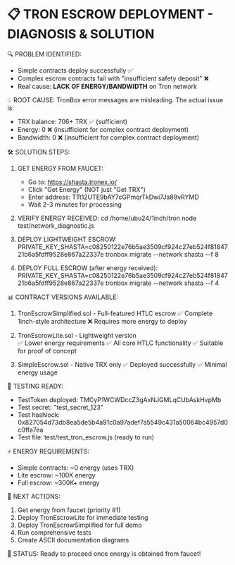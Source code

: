 📋 TRON ESCROW DEPLOYMENT - DIAGNOSIS & SOLUTION
=================================================

🔍 PROBLEM IDENTIFIED:
- Simple contracts deploy successfully ✅
- Complex escrow contracts fail with "insufficient safety deposit" ❌
- Real cause: **LACK OF ENERGY/BANDWIDTH** on Tron network

💡 ROOT CAUSE:
TronBox error messages are misleading. The actual issue is:
- TRX balance: 706+ TRX ✅ (sufficient)
- Energy: 0 ❌ (insufficient for complex contract deployment)
- Bandwidth: 0 ❌ (insufficient for complex contract deployment)

🛠️ SOLUTION STEPS:

1. GET ENERGY FROM FAUCET:
   - Go to: https://shasta.tronex.io/
   - Click "Get Energy" (NOT just "Get TRX")
   - Enter address: TTt12UTE9bAY7cGPmqrTkDwi7Ja89vRYMD
   - Wait 2-3 minutes for processing

2. VERIFY ENERGY RECEIVED:
   cd /home/ubu24/1inch/tron
   node test/network_diagnostic.js

3. DEPLOY LIGHTWEIGHT ESCROW:
   PRIVATE_KEY_SHASTA=c08250122e76b5ae3509cf924c27eb524f8184721b6a5fdff9528e867a22337e tronbox migrate --network shasta --f 8

4. DEPLOY FULL ESCROW (after energy received):
   PRIVATE_KEY_SHASTA=c08250122e76b5ae3509cf924c27eb524f8184721b6a5fdff9528e867a22337e tronbox migrate --network shasta --f 4

📊 CONTRACT VERSIONS AVAILABLE:

1. TronEscrowSimplified.sol - Full-featured HTLC escrow
   ✅ Complete 1inch-style architecture
   ❌ Requires more energy to deploy

2. TronEscrowLite.sol - Lightweight version  
   ✅ Lower energy requirements
   ✅ All core HTLC functionality
   ✅ Suitable for proof of concept

3. SimpleEscrow.sol - Native TRX only
   ✅ Deployed successfully
   ✅ Minimal energy usage

🧪 TESTING READY:
- TestToken deployed: TMCyP1WCWDccZ3gAxNJGMLqCUbAskHvpMb
- Test secret: "test_secret_123"  
- Test hashlock: 0x827054d73db8ea5de5b4a91c0a97adef7a5549c431a50064bc4957d0c0ffa7ea
- Test file: test/test_tron_escrow.js (ready to run)

⚡ ENERGY REQUIREMENTS:
- Simple contracts: ~0 energy (uses TRX)
- Lite escrow: ~100K energy  
- Full escrow: ~300K+ energy

🎯 NEXT ACTIONS:
1. Get energy from faucet (priority #1)
2. Deploy TronEscrowLite for immediate testing
3. Deploy TronEscrowSimplified for full demo
4. Run comprehensive tests
5. Create ASCII documentation diagrams

💬 STATUS:
Ready to proceed once energy is obtained from faucet!
